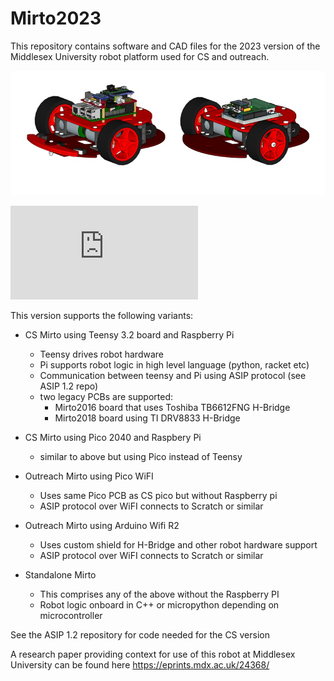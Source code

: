 # Mirto2023
This repository contains software and CAD files for the 2023 version of
the Middlesex University robot platform used for CS and outreach.

![Mirto 2023](https://github.com/michaelmargolis/Mirto2023/blob/main/Mirto2023.jpg)

![Build documentation](https://github.com/michaelmargolis/Mirto2023/blob/main/docs/Mirto%202023%20Build.pdf)

This version supports the following variants:
* CS Mirto using Teensy 3.2 board and Raspberry Pi 
  * Teensy drives robot hardware
  * Pi supports robot logic in high level language (python, racket etc)
  * Communication between teensy and Pi using ASIP protocol (see ASIP 1.2 repo)
  * two legacy PCBs are supported:
    * Mirto2016 board that uses Toshiba TB6612FNG H-Bridge
    * Mirto2018 board using TI DRV8833 H-Bridge
  
* CS Mirto using Pico 2040 and Raspbery Pi
  * similar to above but using Pico instead of Teensy
  
* Outreach Mirto using Pico WiFI
  * Uses same Pico PCB as CS pico but without Raspberry pi
  * ASIP protocol over WiFI connects to Scratch or similar
  
* Outreach Mirto using Arduino Wifi R2
  * Uses custom shield for H-Bridge and other robot hardware support
  * ASIP protocol over WiFI connects to Scratch or similar
  
* Standalone Mirto
  * This comprises any of the above without the Raspberry PI
  * Robot logic onboard in C++ or micropython depending on microcontroller

See the ASIP 1.2 repository for code needed for the CS version 


A research paper providing context for use of this robot at Middlesex University can be found here https://eprints.mdx.ac.uk/24368/

